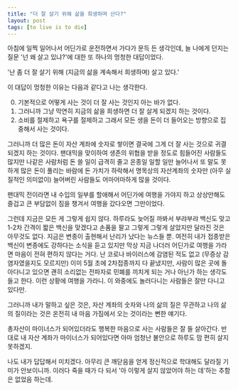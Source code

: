 ```yaml
---
title: "더 잘 살기 위해 삶을 희생하며 산다?"
layout: post
tags: [to live is to die]
---
```


아침에 일찍 일어나서 어딘가로 운전하면서 가다가 문득 든 생각인데, 늘 나에게 던지는 질문 '넌 왜 살고 있냐?'에 대한 또 하나의 멍청한 대답이었다. 

'난 좀 더 잘 살기 위해 (지금의 삶을 계속해서 희생하며) 살고 있다.'

이 대답이 멍청한 이유는 다음과 같다고 나는 생각한다.

0) 기본적으로 어떻게 사는 것이 더 잘 사는 것인지 아는 바가 없다.
1) 그러니까 그냥 막연히 지금의 삶을 희생하면 더 잘 살게 되겠지 하는 것이다.
2) 소비를 절제하고 욕구를 절제하고 그래서 모든 생을 돈이 더 들어오는 방향으로 집중해서 사는 것이다. 

그러니까 더 많은 돈이 자산 계좌에 숫자로 쌓이면 결국에 그게 더 잘 사는 것으로 귀결되겠지 하는 것이다. 팬대믹을 맞이하여 생존의 위협을 받을 정도로 힘들어진 사람들도 많지만 나같은 사람처럼 돈 쓸 일이 급격히 줄고 온종일 일할 일만 늘어나서 또 말도 못하게 많은 돈이 풀리는 바람에 돈 가치가 하락해서 명목상의 자산계좌의 숫자만 (아무 실질적인 의미없이) 늘어버린 사람들도 어마어마하게 많을 것이다.

팬대믹 전이라면 내 수입의 일부를 할애해서 어딘가에 여행을 가야지 하고 상상만해도 즐겁고 큰 부담없이 짐을 챙겨서 여행을 갔다오면 그만이었다. 

그런데 지금은 모든 게 그렇게 쉽지 않다. 하루라도 늦어질 까봐서 부랴부랴 백신도 맞고 1-2차 간격이 짧은 백신을 맞겠다고 손품을 팔고 그렇게 그렇게 살았지만 달라진 것은 아무것도 없다. 지금은 변종이 출현해서 난리가 났다는 뉴스들 뿐. 여전히 내가 접종받은 백신이 변종에도 강하다는 소식을 듣고 있지만 막상 지금 나더러 어딘가로 여행을 가라면 마음이 전혀 편하지 않다는 거다. 난 코로나 바이러스에 감염된 적도 없고 (무증상 감염자였을지도 모르지만) 이미 5월 초에 2차접종까지 다 끝냈지만, 사람이 많은 곳에 돌아다니고 있으면 괜히 소리없는 전파자로 민폐를 끼치게 되는 거나 아닌가 하는 생각도 들고 한다. 이런 상황에 여행을 가라니. 이 와중에도 놀러다니는 사람들은 잘만 다니고 있다만.

그러니까 내가 말하고 싶은 것은, 자산 계좌의 숫자와 나의 삶의 질은 무관하고 나의 삶의 질이라는 것은 온전히 내 마음 가짐에서 오는 것이라는 뻔한 얘기다.

총자산이 마이너스가 되어있더라도 행복한 마음으로 사는 사람들은 잘 들 살아간다. 반대로 내 자산 계좌가 마이너스가 되어있다면 아마 엄청난 불안으로 하루도 맘 편히 살지 못하겠지.

나도 내가 답답해서 미치겠다. 아무리 큰 깨닫음을 얻게 정신적으로 학대해도 달라질 기미가 안보이니까. 이러다 죽을 때가 다 되서 '아 이렇게 살지 않았어야 하는 데'하는 추함은 없었음 하는데.
